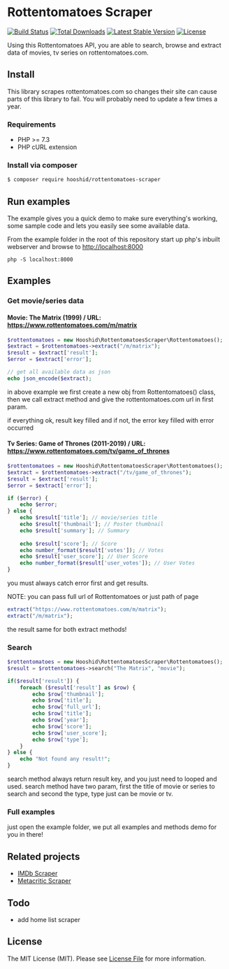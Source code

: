 # Rottentomatoes Scraper

<a href="https://github.com/hooshid/rottentomatoes-scraper/actions"><img src="https://github.com/hooshid/rottentomatoes-scraper/workflows/tests/badge.svg" alt="Build Status"></a>
<a href="https://packagist.org/packages/hooshid/rottentomatoes-scraper"><img src="https://img.shields.io/packagist/dt/hooshid/rottentomatoes-scraper" alt="Total Downloads"></a>
<a href="https://packagist.org/packages/hooshid/rottentomatoes-scraper"><img src="https://img.shields.io/packagist/v/hooshid/rottentomatoes-scraper" alt="Latest Stable Version"></a>
<a href="LICENSE.md"><img src="https://img.shields.io/packagist/l/hooshid/rottentomatoes-scraper" alt="License"></a>

Using this Rottentomatoes API, you are able to search, browse and extract data of movies, tv series on rottentomatoes.com.

## Install
This library scrapes rottentomatoes.com so changes their site can cause parts of this library to fail. You will probably need to update a few times a year.

### Requirements
* PHP >= 7.3
* PHP cURL extension

### Install via composer
``` bash
$ composer require hooshid/rottentomatoes-scraper
```

## Run examples
The example gives you a quick demo to make sure everything's working, some sample code and lets you easily see some available data.

From the example folder in the root of this repository start up php's inbuilt webserver and browse to [http://localhost:8000]()

`php -S localhost:8000`

## Examples

### Get movie/series data
#### Movie: The Matrix (1999) / URL: https://www.rottentomatoes.com/m/matrix
``` php
$rottentomatoes = new Hooshid\RottentomatoesScraper\Rottentomatoes();
$extract = $rottentomatoes->extract("/m/matrix");
$result = $extract['result'];
$error = $extract['error'];

// get all available data as json
echo json_encode($extract);
```
in above example we first create a new obj from Rottentomatoes() class, then we call extract method and give the rottentomatoes.com url in first param.

if everything ok, result key filled and if not, the error key filled with error occurred


#### Tv Series: Game of Thrones (2011-2019) / URL: https://www.rottentomatoes.com/tv/game_of_thrones
``` php
$rottentomatoes = new Hooshid\RottentomatoesScraper\Rottentomatoes();
$extract = $rottentomatoes->extract("/tv/game_of_thrones");
$result = $extract['result'];
$error = $extract['error'];

if ($error) {
    echo $error;
} else {
    echo $result['title']; // movie/series title
    echo $result['thumbnail']; // Poster thumbnail
    echo $result['summary']; // Summary
    
    echo $result['score']; // Score
    echo number_format($result['votes']); // Votes
    echo $result['user_score']; // User Score
    echo number_format($result['user_votes']); // User Votes
}
```
you must always catch error first and get results.

NOTE: you can pass full url of Rottentomatoes or just path of page
``` php
extract("https://www.rottentomatoes.com/m/matrix");
extract("/m/matrix");
```
the result same for both extract methods!


### Search

``` php
$rottentomatoes = new Hooshid\RottentomatoesScraper\Rottentomatoes();
$result = $rottentomatoes->search("The Matrix", "movie");

if($result['result']) {
    foreach ($result['result'] as $row) {
        echo $row['thumbnail'];
        echo $row['title'];
        echo $row['full_url'];
        echo $row['title']; 
        echo $row['year'];
        echo $row['score']; 
        echo $row['user_score']; 
        echo $row['type'];
    }
} else {
    echo "Not found any result!";
}
```
search method always return result key, and you just need to looped and used.
search method have two param, first the title of movie or series to search and second the type, type just can be movie or tv.

### Full examples
just open the example folder, we put all examples and methods demo for you in there!

## Related projects
* [IMDb Scraper](https://github.com/hooshid/imdb-scraper)
* [Metacritic Scraper](https://github.com/hooshid/metacritic-scraper)

## Todo
* add home list scraper

## License
The MIT License (MIT). Please see [License File](LICENSE.md) for more information.